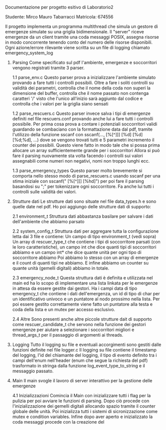 Documentazione per progetto esitivo di Laboratorio2

Studente: Mirco Mauro Tabarracci
Matricola: 674556

Il progetto implementa un programma multithread che simula un gestore di emergenze
simulate su una griglia bidimensionale.
Il "server" riceve emergenze da un client tramite una coda messaggi POSIX, assegna risorse in modo
concorrente tenendo conto del numero delle risorse disponibili.
Ogni azione/errore rilevante viene scritta su un file di logging chiamato emergency_system_log


1. Parsing
    Come specificato sul pdf l'ambiente, emergenze e soccorritori vengono registrati
    tramite 3 parser.
    
    1.1 parse_env.c
        Questo parser prova a inizializzare l'ambiente simulato provando a fare tutti
        i controlli possibili.
        Oltre a fare i soliti controlli su validità dei parametri, controlla che il nome della coda non superi la dimensione del buffer, controlla che il nome passato non contenga caratteri '/' visto che l'unico all'inizio sarà aggiunto dal codice e controlla che i valori per la griglia siano sensati

    1.2 parse_rescuers.c
        Questo parser invece salva i tipi di emergenze definiti nel file rescuers.conf
        provando anche lui a fare tutti i controlli possibile.
        Per prima cosa prova a contare i potenziali soccorritori validi guardando se 
        combaciano con la formattazione data dal pdf, tramite l'utilizzo della
        funzione sscanf con sscanf(...,  [%[^]]] [%d] [%d] [%d;%d], ...) dove se vengono
        trovati tutti e 5 parametri incremento il counter dei possibili.
        Questo viene fatto in modo tale che si possa prima allocare un array sufficientemente
        grande per i soccorritori
        Allora si può fare il parsing nuovamente sta volta facendo i controlli sui valori
        assegnabili come numeri non negativi, nomi non troppo lunghi ecc.

    1.3 parse_emergency_types
        Questo parser molto brevemente si comporta nello stesso modo di parse_rescuers.c
        usando sscanf per una stima iniziale con sscanf(" [%[^]]] [%hd]") per poi fare il parsing basandosi su ";" per tokenizzare ogni soccorritore. Fa anche lui tutti
        i controlli sulle validità dei valori.


2. Strutture dati
    Le strutture dati sono situate nel file data_types.h e sono quelle date nel pdf.
    Ho poi aggiungo delle strutture dati di supporto:

    2.1 environment_t
        Struttura dati abbastanza basilare per salvare i dati dell'ambiente che abbiamo
        parsato

    2.2 system_config_t
        Struttura dati per aggregare tutta la configurazione letta dai 3 file e contiene:
        Un campo di tipo environment_t (vedi sopra)
        Un array di rescuer_type_t che contiene i tipi di soccorritore parsati (con le loro
        caratteristiche), un campo int che dice quanti tipi di soccorritori abbiamo e un campo
        int* che dice quante unità per ogni tipo di soccorritore abbiamo
        Poi abbiamo lo stesso con un array di emergenze e il count di quanti tipi ne abbiamo.
        E infine abbiamo un counter su quante unità (gemelli digitali) abbiamo in totale.

    2.3 emergency_node_t
        Questa struttura dati è definita e utilizzata nel main ed ha lo scopo di implementare
        una lista linkata per le emergenze in attesa da essere gestite dai gestori.
        Ha i campi data di tipo emergency_t che contiene i dati dell'emergenza, un id di 
        tipo di char per un identificativo univoco e un puntatore al nodo prossimo nella lista.
        Per poi essere gestito correttamente viene fatto un puntatore alla testa e coda della 
        lista e un mutex per accesso esclusivo.

    2.4 Altre
        Sono presenti anche altre piccole strutture dait di supporto come rescuer_candidate_t
        che servono nella funzione dei gestori emergenze per aiutare a selezionare i soccorritori migliori e thread_args_t per il passaggio di argomenti ai threads.


3. Logging
    Tutto il logging su file e eventuali accorgimenti sono gestiti dalle funzioni definite nel
    file logger.c
    Il logging su file contiene il timestamp del logging, l'id del chiamante del logging, il tipo di evento definito tra i campi dell'enum nell'header (enum che segue la richiesta del pdf) trasformato
    in stringa dalla funzione log_event_type_to_string e il messaggio passato.


4. Main
    Il main svogle il lavoro di server interattivo per la gestione delle emergenze

    4.1 Inizializzazioni
        Comincia il Main con inizializzare tutti i flag per la pulizia per poi avviare le funzioni di parsing.
        Dopo ciò procede con l'inizializzazione dei gemelli digitali allocando spazio tramite il counter
        globale delle unità.
        Poi inizializza tutti i sistemi di sicronizzazione come mutex e condition variables.
        Infine dopo aver aperto e inizializzato la coda messaggi procede con la creazione del

     





